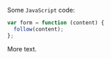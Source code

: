 Some `JavaScript` code:

```js
var form = function (content) {
  follow(content);
};
```

More text.
